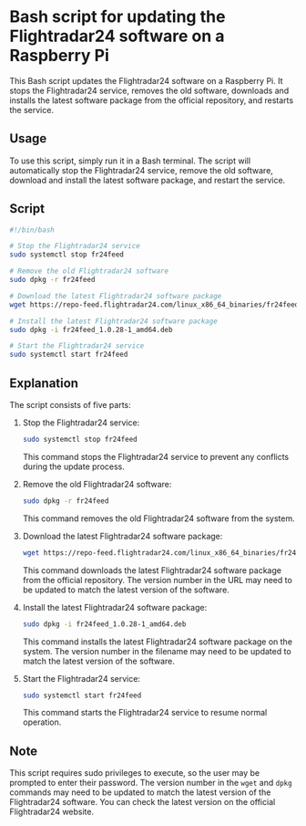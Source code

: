 # Bash script for updating the Flightradar24 software on a Raspberry Pi

This Bash script updates the Flightradar24 software on a Raspberry Pi. It stops the Flightradar24 service, removes the old software, downloads and installs the latest software package from the official repository, and restarts the service.

## Usage

To use this script, simply run it in a Bash terminal. The script will automatically stop the Flightradar24 service, remove the old software, download and install the latest software package, and restart the service.

## Script

```bash
#!/bin/bash

# Stop the Flightradar24 service
sudo systemctl stop fr24feed

# Remove the old Flightradar24 software
sudo dpkg -r fr24feed

# Download the latest Flightradar24 software package
wget https://repo-feed.flightradar24.com/linux_x86_64_binaries/fr24feed_1.0.28-1_amd64.deb

# Install the latest Flightradar24 software package
sudo dpkg -i fr24feed_1.0.28-1_amd64.deb

# Start the Flightradar24 service
sudo systemctl start fr24feed
```

## Explanation

The script consists of five parts:

1. Stop the Flightradar24 service:

   ```bash
   sudo systemctl stop fr24feed
   ```

   This command stops the Flightradar24 service to prevent any conflicts during the update process.

2. Remove the old Flightradar24 software:

   ```bash
   sudo dpkg -r fr24feed
   ```

   This command removes the old Flightradar24 software from the system.

3. Download the latest Flightradar24 software package:

   ```bash
   wget https://repo-feed.flightradar24.com/linux_x86_64_binaries/fr24feed_1.0.28-1_amd64.deb
   ```

   This command downloads the latest Flightradar24 software package from the official repository. The version number in the URL may need to be updated to match the latest version of the software.

4. Install the latest Flightradar24 software package:

   ```bash
   sudo dpkg -i fr24feed_1.0.28-1_amd64.deb
   ```

   This command installs the latest Flightradar24 software package on the system. The version number in the filename may need to be updated to match the latest version of the software.

5. Start the Flightradar24 service:

   ```bash
   sudo systemctl start fr24feed
   ```

   This command starts the Flightradar24 service to resume normal operation.

## Note

This script requires sudo privileges to execute, so the user may be prompted to enter their password. The version number in the `wget` and `dpkg` commands may need to be updated to match the latest version of the Flightradar24 software. You can check the latest version on the official Flightradar24 website.

